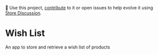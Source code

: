 📢 Use this project, [contribute](https://github.com/vtex-apps/wish-list) to it or open issues to help evolve it using [Store Discussion](https://github.com/vtex-apps/store-discussion).
# Wish List

An app to store and retrieve a wish list of products